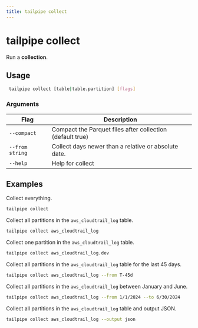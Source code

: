 ```yaml
---
title: tailpipe collect
---
```


# tailpipe collect

Run a **collection**.

## Usage
```bash
 tailpipe collect [table|table.partition] [flags]
 ```

### Arguments

| Flag | Description
|-|-
|  `--compact`       | Compact the Parquet files after collection (default true)
|  `--from string`   | Collect days newer than a relative or absolute date.
|  `--help`          |  Help for collect

## Examples

Collect everything.

```bash
tailpipe collect
```

Collect all partitions in the `aws_cloudtrail_log` table.

```bash
tailpipe collect aws_cloudtrail_log
```

Collect one partition in the `aws_cloudtrail_log` table.

```bash
tailpipe collect aws_cloudtrail_log.dev
```

Collect all partitions in the `aws_cloudtrail_log` table for the last 45 days.

```bash
tailpipe collect aws_cloudtrail_log --from T-45d
```

Collect all partitions in the `aws_cloudtrail_log` between January and June.

```bash
tailpipe collect aws_cloudtrail_log --from 1/1/2024 --to 6/30/2024
```

Collect all partitions in the `aws_cloudtrail_log` table and output JSON.

```bash
tailpipe collect aws_cloudtrail_log --output json
```
